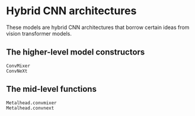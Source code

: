 # Hybrid CNN architectures

These models are hybrid CNN architectures that borrow certain ideas from vision transformer models.

## The higher-level model constructors

```@docs
ConvMixer
ConvNeXt
```

## The mid-level functions

```@docs
Metalhead.convmixer
Metalhead.convnext
```